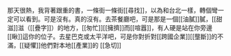那天很熱，我背著跟重的書，一條街一條街[[尋找]]，以為和台北一樣，轉個彎一定可以看到。可是沒有。真的沒有。去茶餐廳吧，可是那是一個[[油膩]]膩，[[甜滋]]滋（[[疊字]]）的地方，[[匆忙]][[擁擠]]而[[喧囂]]，有人硬是站在你旁邊[[瞅]]這你的位子。去星巴克或太平洋吧，可是你對折對[[跨國企業]][[壟斷]]的不滿，[[疑懼]]他們對本地[[產業]]的
[[急切]]